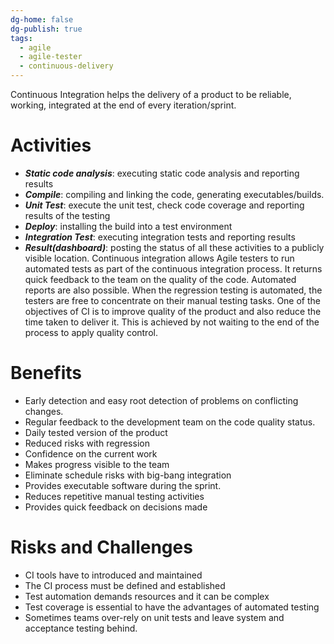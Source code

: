 ```yaml
---
dg-home: false
dg-publish: true
tags:
  - agile
  - agile-tester
  - continuous-delivery
---
```

Continuous Integration helps the delivery of a product to be reliable, working, integrated at the end of every iteration/sprint.
# Activities
- ***Static code analysis***: executing static code analysis and reporting results
- ***Compile***: compiling and linking the code, generating executables/builds.
- ***Unit Test***: execute the unit test, check code coverage and reporting results of the testing
- ***Deploy***: installing the build into a test environment
- ***Integration Test***: executing integration tests and reporting results
- ***Result(dashboard)***: posting the status of all these activities to a publicly visible location.
Continuous integration allows Agile testers to run automated tests as part of the continuous integration process. It returns quick feedback to the team on the quality of the code. Automated reports are also possible.
When the regression testing is automated, the testers are free to concentrate on their manual testing tasks.
One of the objectives of CI is to improve quality of the product and also reduce the time taken to deliver it. This is achieved by not waiting to the end of the process to apply quality control.
# Benefits
- Early detection and easy root detection of problems on conflicting changes.
- Regular feedback to the development team on the code quality status.
- Daily tested version of the product
- Reduced risks with regression
- Confidence on the current work
- Makes progress visible to the team
- Eliminate schedule risks with big-bang integration
- Provides executable software during the sprint.
- Reduces repetitive manual testing activities
- Provides quick feedback on decisions made
# Risks and Challenges
- CI tools have to introduced and maintained
- The CI process must be defined and established
- Test automation demands resources and it can be complex
- Test coverage is essential to have the advantages of automated testing
- Sometimes teams over-rely on unit tests and leave system and acceptance testing behind.
